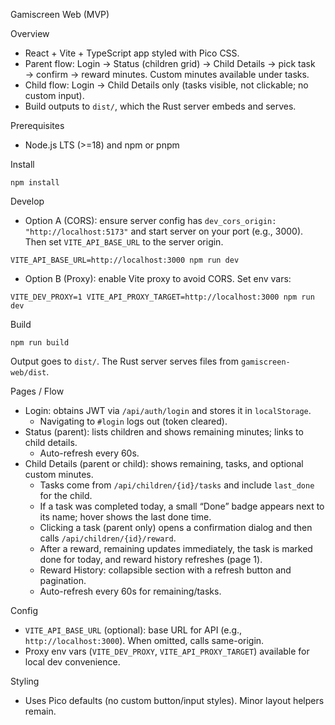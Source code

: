 Gamiscreen Web (MVP)

Overview
- React + Vite + TypeScript app styled with Pico CSS.
- Parent flow: Login → Status (children grid) → Child Details → pick task → confirm → reward minutes. Custom minutes available under tasks.
- Child flow: Login → Child Details only (tasks visible, not clickable; no custom input).
- Build outputs to `dist/`, which the Rust server embeds and serves.

Prerequisites
- Node.js LTS (>=18) and npm or pnpm

Install
```
npm install
```

Develop
- Option A (CORS): ensure server config has `dev_cors_origin: "http://localhost:5173"` and start server on your port (e.g., 3000). Then set `VITE_API_BASE_URL` to the server origin.
```
VITE_API_BASE_URL=http://localhost:3000 npm run dev
```

- Option B (Proxy): enable Vite proxy to avoid CORS. Set env vars:
```
VITE_DEV_PROXY=1 VITE_API_PROXY_TARGET=http://localhost:3000 npm run dev
```

Build
```
npm run build
```
Output goes to `dist/`. The Rust server serves files from `gamiscreen-web/dist`.

Pages / Flow
- Login: obtains JWT via `/api/auth/login` and stores it in `localStorage`.
  - Navigating to `#login` logs out (token cleared).
- Status (parent): lists children and shows remaining minutes; links to child details.
  - Auto-refresh every 60s.
- Child Details (parent or child): shows remaining, tasks, and optional custom minutes.
  - Tasks come from `/api/children/{id}/tasks` and include `last_done` for the child.
  - If a task was completed today, a small “Done” badge appears next to its name; hover shows the last done time.
  - Clicking a task (parent only) opens a confirmation dialog and then calls `/api/children/{id}/reward`.
  - After a reward, remaining updates immediately, the task is marked done for today, and reward history refreshes (page 1).
  - Reward History: collapsible section with a refresh button and pagination.
  - Auto-refresh every 60s for remaining/tasks.

Config
- `VITE_API_BASE_URL` (optional): base URL for API (e.g., `http://localhost:3000`). When omitted, calls same-origin.
- Proxy env vars (`VITE_DEV_PROXY`, `VITE_API_PROXY_TARGET`) available for local dev convenience.

Styling
- Uses Pico defaults (no custom button/input styles). Minor layout helpers remain.
